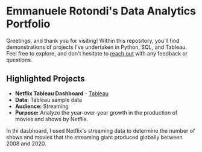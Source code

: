 # Emmanuele Rotondi's Data Analytics Portfolio

Greetings, and thank you for visiting! Within this repository, you'll find demonstrations of projects I've undertaken in Python, SQL, and Tableau. Feel free to explore, and don't hesitate to [reach out](https://www.linkedin.com/in/emmanuele-rotondi-47a723b6) with any feedback or questions.

## Highlighted Projects
* **Netflix Tableau Dashboard** - [Tableau](https://github.com/emmanuelerotondi/data-analytics-portfolio/blob/main/netflix_tableau_dashboard.twbx)
* **Data:** Tableau sample data
* **Audience:** Streaming
* **Purpose:** Analyze the year-over-year growth in the production of movies and shows by Netflix.

In thi dasbhoard, I used Netflix's streaming data to determine the number of shows and movies that the streaming giant produced globally between 2008 and 2020.
